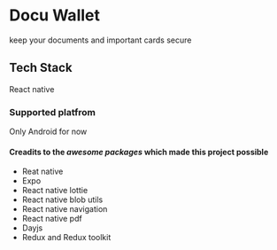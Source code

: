 # Docu Wallet

keep your documents and important cards secure

## Tech Stack

React native

### Supported platfrom

Only Android for now

#### Creadits to the **_awesome packages_** which made this project possible

- Reat native
- Expo
- React native lottie
- React native blob utils
- React native navigation
- React native pdf
- Dayjs
- Redux and Redux toolkit
